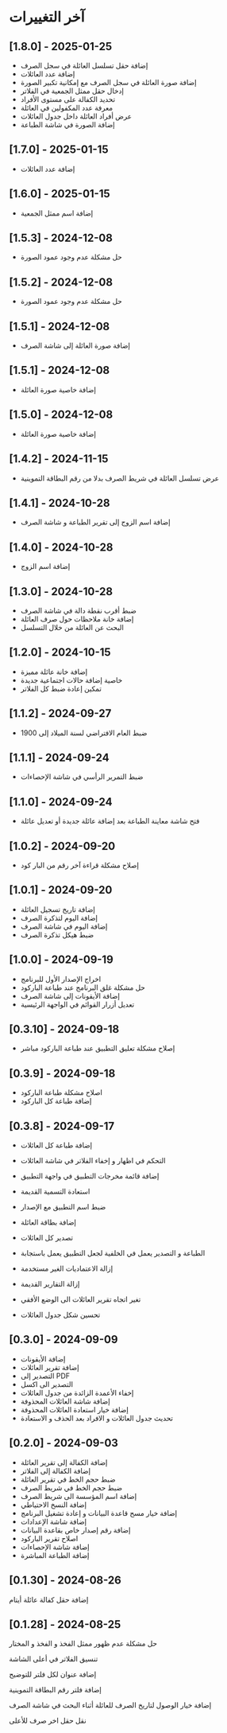 # آخر التغييرات

## [1.8.0] - 2025-01-25
- إضافة حقل تسلسل العائلة في سجل الصرف
- إضافة عدد العائلات
- إضافة صورة العائلة في سجل الصرف مع إمكانية تكبير الصورة
- إدخال حقل ممثل الجمعية في الفلاتر
- تحديد الكفالة على مستوى الأفراد
- معرفة عدد المكفولين في العائلة
- عرض أفراد العائلة داخل جدول العائلات
- إضافة الصورة في شاشة الطباعة

## [1.7.0] - 2025-01-15
- إضافة عدد العائلات

## [1.6.0] - 2025-01-15
- إضافة اسم ممثل الجمعية

## [1.5.3] - 2024-12-08
- حل مشكلة عدم وجود عمود الصورة

## [1.5.2] - 2024-12-08
- حل مشكلة عدم وجود عمود الصورة

## [1.5.1] - 2024-12-08
- إضافة صورة العائلة إلى شاشة الصرف

## [1.5.1] - 2024-12-08
- إضافة خاصية صورة العائلة

## [1.5.0] - 2024-12-08
- إضافة خاصية صورة العائلة

## [1.4.2] - 2024-11-15
- عرض تسلسل العائلة في شريط الصرف بدلا من رقم البطاقة التموينية

## [1.4.1] - 2024-10-28
- إضافة اسم الزوج إلى تقرير الطباعة و شاشة الصرف

## [1.4.0] - 2024-10-28
- إضافة اسم الزوج

## [1.3.0] - 2024-10-28
- ضبط أقرب نقطة دالة في شاشة الصرف
- إضافة خانة ملاحظات حول صرف العائلة
- البحث عن العائلة من خلال التسلسل


## [1.2.0] - 2024-10-15
- إضافة خانة عائلة مميزة
- خاصية إضافة حالات اجتماعية جديدة
- تمكين إعادة ضبط كل الفلاتر


## [1.1.2] - 2024-09-27
- ضبط العام الافتراضي لسنة الميلاد إلى 1900

## [1.1.1] - 2024-09-24
- ضبط التمرير الرأسي في شاشة الإحصاءات

## [1.1.0] - 2024-09-24
- فتح شاشة معاينة الطباعة بعد إضافة عائلة جديدة أو تعديل عائلة

## [1.0.2] - 2024-09-20
- إصلاح مشكلة قراءة آخر رقم من البار كود

## [1.0.1] - 2024-09-20
- إضافة تاريخ تسجيل العائلة
- إضافة اليوم لتذكرة الصرف
- إضافة اليوم في شاشة الصرف
- ضبط هيكل تذكرة الصرف

## [1.0.0] - 2024-09-19
- اخراج الإصدار الأول للبرنامج
- حل مشكلة غلق البرنامج عند طباعة الباركود
- إضافة الأيقونات إلى شاشة الصرف
- تعديل أزرار القوائم في الواجهة الرئيسية

## [0.3.10] - 2024-09-18
- إصلاح مشكلة تعليق التطبيق عند طباعة الباركود مباشر

## [0.3.9] - 2024-09-18
- اصلاح مشكلة طباعة الباركود
- إضافة طباعة كل الباركود

## [0.3.8] - 2024-09-17
- إضافة طباعة كل العائلات
- التحكم في اظهار و إخفاء الفلاتر في شاشة العائلات
- إضافة قائمة مخرجات التطبيق في واجهة التطبيق

- استعادة التسمية القديمة

- ضبط اسم التطبيق مع الإصدار

- إضافة بطاقة العائلة
- تصدير كل العائلات
- الطباعة و التصدير يعمل في الخلفية لجعل التطبيق يعمل باستجابة
- إزالة الاعتماديات الغير مستخدمة

- إزالة التقارير القديمة
- تغير اتجاه تقرير العائلات الى الوضع الأفقي
- تحسين شكل جدول العائلات

## [0.3.0] - 2024-09-09
- إضافة الأيقونات
- إضافة تقرير العائلات
- التصدير إلى PDF
- التصدير الى اكسل
- إخفاء الأعمدة الزائدة من جدول العائلات
- إضافة شاشة العائلات المحذوفة
- إضافة خيار استعادة العائلات المحذوفة
- تحديث جدول العائلات و الافراد بعد الحذف و الاستعادة

## [0.2.0] - 2024-09-03

- إضافة الكفالة إلى تقرير العائلة
- إضافة الكفالة إلى الفلاتر
- ضبط حجم الخط في تقرير العائلة 
- ضبط حجم الخط في شريط الصرف
- إضافة اسم المؤسسة الى شريط الصرف
- إضافة النسخ الاحتياطي
- إضافة خيار مسح قاعدة البيانات و إعادة تشغيل البرنامج
- إضافة شاشة الإعدادات
- إضافة رقم إصدار خاص بقاعدة البيانات
- اصلاح تقرير الباركود
- إضافة شاشة الإحصاءات 
- إضافة الطباعة المباشرة

## [0.1.30] - 2024-08-26

إضافة حقل كفالة عائلة أيتام



## [0.1.28] - 2024-08-25

حل مشكلة عدم ظهور ممثل الفخذ و الفخذ و المختار

تنسيق الفلاتر في أعلى الشاشة

إضافة عنوان لكل فلتر للتوضيح

إضافة فلتر رقم البطاقة التموينية

إضافة خيار الوصول لتاريخ الصرف للعائلة أثناء البحث في شاشة الصرف

نقل حقل اخر صرف للأعلى
